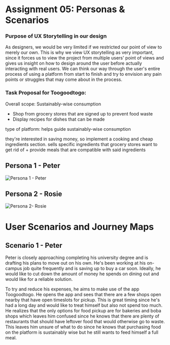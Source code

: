 # Assignment 05: Personas & Scenarios

### Purpose of UX Storytelling in our design
As designers, we would be very limited if we restricted our point of view to merely our own. This is why we view UX storytelling as very important, since it forces us to view the project from multiple users' point of views and gives us insight on how to design around the user before actually interacting with real users. We can think our way through the user's entire process of using a platform from start to finish and try to envision any pain points or struggles that may come about in the process.

### Task Proposal for Toogoodtogo:
Overall scope: Sustainably-wise consumption
* Shop from grocery stores that are signed up to prevent food waste
* Display recipes for dishes that can be made 

type of platform:
helps guide sustainably-wise consumption

they're interested in saving money, so implement a cooking and cheap ingredients section. sells specific ingredients that grocery stores want to get rid of + provide meals that are compatible with said ingredients

## Persona 1 - Peter
![Persona 1 - Peter](https://user-images.githubusercontent.com/114601982/197978685-12eef2ee-ff72-4c6f-ab0b-514d038603cc.png)

## Persona 2 - Rosie
![Persona 2- Rosie](https://user-images.githubusercontent.com/114601982/197978732-9674ae9c-49c2-4f7e-9cca-173f2b78ec37.png)

# User Scenarios and Journey Maps
## Scenario 1 - Peter

Peter is closely approaching completing his university degree and is drafting his plans to move out on his own. He's been working at his on-campus job quite frequently and is saving up to buy a car soon. Ideally, he would like to cut down the amount of money he spends on dining out and would like for a reliable solution. 

To try and reduce his expenses, he aims to make use of the app Toogoodtogo. He opens the app and sees that there are a few shops open nearby that have open timeslots for pickup. This is great timing since he's had a long day and would like to treat himself but also not spend too much. He realizes that the only options for food pickup are for bakeries and boba shops which leaves him confused since he knows that there are plenty of restaurants that should have leftover food that would otherwise go to waste. This leaves him unsure of what to do since he knows that purchasing food on the platform is sustainably wise but he still wants to feed himself a full meal.
